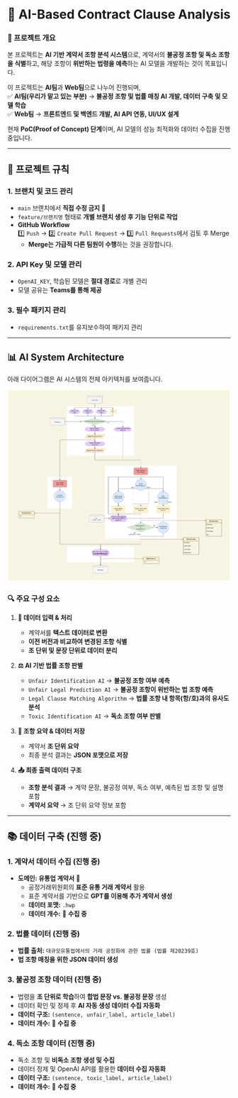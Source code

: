# **📝 AI-Based Contract Clause Analysis**
### **📌 프로젝트 개요**
본 프로젝트는 **AI 기반 계약서 조항 분석 시스템**으로, 계약서의 **불공정 조항 및 독소 조항을 식별**하고, 해당 조항이 **위반하는 법령을 예측**하는 AI 모델을 개발하는 것이 목표입니다.  

이 프로젝트는 **AI팀**과 **Web팀**으로 나누어 진행되며,  
✅ **AI팀(우리가 맡고 있는 부분)** → **불공정 조항 및 법률 매칭 AI 개발, 데이터 구축 및 모델 학습**  
✅ **Web팀** → **프론트엔드 및 백엔드 개발, AI API 연동, UI/UX 설계**  

현재 **PoC(Proof of Concept) 단계**이며, AI 모델의 성능 최적화와 데이터 수집을 진행 중입니다.  

---

## **🚨 프로젝트 규칙**
### **1. 브랜치 및 코드 관리**
- `main` 브랜치에서 **직접 수정 금지** 🚫  
- `feature/브랜치명` 형태로 **개별 브랜치 생성 후 기능 단위로 작업**  
- **GitHub Workflow**  
  1️⃣ `Push` → 2️⃣ `Create Pull Request` → 3️⃣ `Pull Requests`에서 검토 후 Merge  
  - **Merge는 가급적 다른 팀원이 수행**하는 것을 권장합니다.

### **2. API Key 및 모델 관리**
- `OpenAI_KEY`, 학습된 모델은 **절대 경로**로 개별 관리  
- 모델 공유는 **Teams를 통해 제공**  

### **3. 필수 패키지 관리**
- `requirements.txt`를 유지보수하여 패키지 관리  

---

## **📊 AI System Architecture**
아래 다이어그램은 AI 시스템의 전체 아키텍처를 보여줍니다.  

![AI System Architecture](./assets/img/Structure.png)

### **🔍 주요 구성 요소**
1. **📂 데이터 입력 & 처리**  
   - 계약서를 **텍스트 데이터로 변환**  
   - **이전 버전과 비교하여 변경된 조항 식별**  
   - **조 단위 및 문장 단위로 데이터 분리**  

2. **⚖️ AI 기반 법률 조항 판별**  
   - `Unfair Identification AI` → **불공정 조항 여부 예측**  
   - `Unfair Legal Prediction AI` → **불공정 조항이 위반하는 법 조항 예측**  
   - `Legal Clause Matching Algorithm` → **법률 조항 내 항목(항/호)과의 유사도 분석**  
   - `Toxic Identification AI` → **독소 조항 여부 판별**  

3. **📝 조항 요약 & 데이터 저장**  
   - 계약서 **조 단위 요약**  
   - 최종 분석 결과는 **JSON 포맷으로 저장**  

4. **📤 최종 출력 데이터 구조**  
   - **조항 분석 결과** → 계약 문장, 불공정 여부, 독소 여부, 예측된 법 조항 및 설명 포함  
   - **계약서 요약** → 조 단위 요약 정보 포함  

---

## **📚 데이터 구축 (진행 중)**
### **1. 계약서 데이터 수집 (진행 중)**
- **도메인: 유통업 계약서** 📜  
  - 공정거래위원회의 **표준 유통 거래 계약서** 활용  
  - 표준 계약서를 기반으로 **GPT를 이용해 추가 계약서 생성**  
  - **데이터 포맷:** `.hwp`  
  - **데이터 개수:** 📌 **수집 중**  

### **2. 법률 데이터 (진행 중)**
- **법률 출처:** `대규모유통업에서의 거래 공정화에 관한 법률 (법률 제20239호)`  
- **법 조항 매칭을 위한 JSON 데이터 생성**  

### **3. 불공정 조항 데이터 (진행 중)**
- 법령을 **조 단위로 학습**하여 **합법 문장 vs. 불공정 문장** 생성  
- 데이터 확인 및 정제 후 **AI 자동 생성 데이터 수집 자동화**  
- **데이터 구조:** `(sentence, unfair_label, article_label)`  
- **데이터 개수:** 📌 **수집 중**  

### **4. 독소 조항 데이터 (진행 중)**
- 독소 조항 및 **비독소 조항 생성 및 수집**  
- 데이터 정제 및 OpenAI API를 활용한 **데이터 수집 자동화**  
- **데이터 구조:** `(sentence, toxic_label, article_label)`  
- **데이터 개수:** 📌 **수집 중**  

